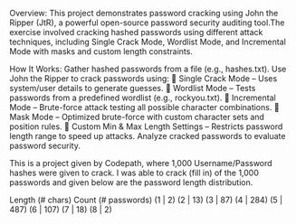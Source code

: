 Overview:
This project demonstrates password cracking using John the Ripper (JtR), a powerful open-source password security auditing tool.The exercise involved cracking hashed passwords using different attack techniques, including Single Crack Mode, Wordlist Mode, and Incremental Mode with masks and custom length constraints.

How It Works:
Gather hashed passwords from a file (e.g., hashes.txt).
Use John the Ripper to crack passwords using:
🔹 Single Crack Mode – Uses system/user details to generate guesses.
🔹 Wordlist Mode – Tests passwords from a predefined wordlist (e.g., rockyou.txt).
🔹 Incremental Mode – Brute-force attack testing all possible character combinations.
🔹 Mask Mode – Optimized brute-force with custom character sets and position rules.
🔹 Custom Min & Max Length Settings – Restricts password length range to speed up attacks.
Analyze cracked passwords to evaluate password security.

This is a project given by Codepath, where 1,000 Username/Password hashes were given to crack. I was able to crack (fill in) of the 1,000 passwords and given below are the password length distribution. 

Length (# chars)	Count (# passwords)
(1	| 2)
(2	| 13)
(3	| 87)
(4	| 284)
(5	| 487)
(6	| 107)
(7	| 18)
(8	| 2)
